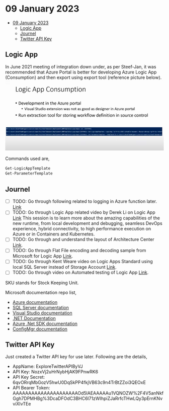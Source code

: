 # 09 January 2023

- [09 January 2023](#09-january-2023)
  - [Logic App](#logic-app)
  - [Journel](#journel)
  - [Twitter API Key](#twitter-api-key)

## Logic App

In June 2021 meeting of integration down under, as per Steef-Jan, it was recommended that Azure Portal is better for developing Azure Logic App (Consumption) and then export using export tool (reference picture below).
![Export Logic App](Images/exportlogicapp.png.png)

Commands used are,

```PowerShell
Get-LogicAppTemplate 
Get-ParameterTemplate
```

## Journel

- [ ] TODO: Go through following related to logging in Azure function later. [Link](https://engineering.deloitte.com.au/articles/correlated-structured-logging-on-azure-functions)
- [ ] TODO: Go through Logic App related video by Derek Li on Logic App [Link](https://learn.microsoft.com/en-us/events/build-may-2021/azure/breakouts/od548/)
  This session is to learn more about the amazing capabilities of the new runtime, from local development and debugging, seamless DevOps experience, hybrid connectivity, to high performance execution on Azure or in Containers and Kubernetes.
- [ ] TODO: Go through and understand the layout of Architecture Center [Link](https://learn.microsoft.com/en-gb/azure/architecture/).
- [ ] TODO: Go through Flat File encoding and decoding sample from Microsoft for Logic App [Link](https://learn.microsoft.com/en-us/azure/logic-apps/logic-apps-enterprise-integration-flatfile?tabs=standard).
- [ ] TODO: Go through Kent Weare video on Logic Apps Standard using local SQL Server instead of Storage Account [Link](https://www.youtube.com/watch?v=F51RsUGJipI).
- [ ] TODO: Go through video on Automated testing of Logic App [Link](https://www.integration-playbook.io/docs/integrate-summit).

SKU stands for Stock Keeping Unit.

Microsoft documentation repo list,

- [Azure documentation](https://github.com/MicrosoftDocs/azure-docs)
- [SQL Server documentation](https://github.com/MicrosoftDocs/sql-docs)
- [Visual Studio documentation](https://github.com/MicrosoftDocs/visualstudio-docs)
- [.NET Documentation](https://github.com/dotnet/docs)
- [Azure .Net SDK documentation](https://github.com/azure/azure-docs-sdk-dotnet)
- [ConfigMgr documentation](https://github.com/MicrosoftDocs/SCCMdocs)

## Twitter API Key

Just created a Twitter API key for use later. Following are the details,

- AppName: ExploreTwitterAPIByVJ
- API Key: NozxVj2uHrNybHjAK9FPnwRK6
- API Key Secret: 6qvORrqMbGozV5hwU0DqSkPP4fkjVB63c9n4TrBtZZoi3QEOxE
- API Bearer Token: AAAAAAAAAAAAAAAAAAAAAOd5lAEAAAAAu1VQNOZW%2F4V5anNkfGgh7DPMHBg%3DcaDFOdC3BHC6l71zWIhpiZJaRrfcTHwLQy3pErnKNvviXIvTEe
